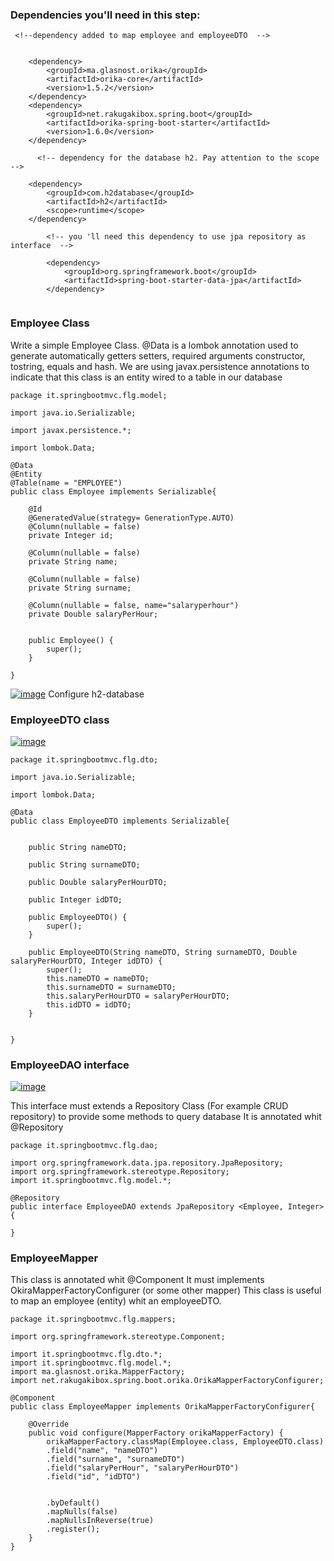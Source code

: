### Dependencies you'll need in this step:

```
 <!--dependency added to map employee and employeeDTO  -->	
		
		
    <dependency>
    	<groupId>ma.glasnost.orika</groupId>
    	<artifactId>orika-core</artifactId>
    	<version>1.5.2</version>
    </dependency>
    <dependency>
    	<groupId>net.rakugakibox.spring.boot</groupId>
    	<artifactId>orika-spring-boot-starter</artifactId>
   		<version>1.6.0</version>
    </dependency>
    
      <!-- dependency for the database h2. Pay attention to the scope  -->

    <dependency>
    	<groupId>com.h2database</groupId>
    	<artifactId>h2</artifactId>
    	<scope>runtime</scope>
    </dependency>
		
		<!-- you 'll need this dependency to use jpa repository as interface  -->
		
		<dependency>
			<groupId>org.springframework.boot</groupId>
			<artifactId>spring-boot-starter-data-jpa</artifactId>
		</dependency>
			
```

### Employee Class

Write a simple Employee Class.
@Data is a lombok annotation used to generate automatically getters setters, required arguments constructor, tostring, equals and hash.
We are using javax.persistence annotations to indicate that this class is an entity wired to a table in our database

```
package it.springbootmvc.flg.model;

import java.io.Serializable;

import javax.persistence.*;

import lombok.Data;

@Data
@Entity
@Table(name = "EMPLOYEE")
public class Employee implements Serializable{

	@Id
	@GeneratedValue(strategy= GenerationType.AUTO)
	@Column(nullable = false)
	private Integer id;
	
	@Column(nullable = false)
	private String name;
	
	@Column(nullable = false)
	private String surname;
	
	@Column(nullable = false, name="salaryperhour")
	private Double salaryPerHour;


	public Employee() {
		super();
	}
		
}
```


[![image](https://image.ibb.co/b694Op/image.png)](h2configuration.md)
Configure h2-database

### EmployeeDTO class


[![image](https://image.ibb.co/cKBtKU/wiki.png)](https://en.wikipedia.org/wiki/Data_transfer_object)


```
package it.springbootmvc.flg.dto;

import java.io.Serializable;

import lombok.Data;

@Data
public class EmployeeDTO implements Serializable{

	
	public String nameDTO;
	
	public String surnameDTO;
	
	public Double salaryPerHourDTO;
	
	public Integer idDTO;

	public EmployeeDTO() {
		super();
	}
	
	public EmployeeDTO(String nameDTO, String surnameDTO, Double salaryPerHourDTO, Integer idDTO) {
		super();
		this.nameDTO = nameDTO;
		this.surnameDTO = surnameDTO;
		this.salaryPerHourDTO = salaryPerHourDTO;
		this.idDTO = idDTO;
	}
	

}

```

### EmployeeDAO interface

[![image](https://image.ibb.co/cKBtKU/wiki.png)](https://en.wikipedia.org/wiki/Data_access_object)

This interface must extends a Repository Class (For example CRUD repository) to provide some methods to query database
It is annotated whit @Repository

```
package it.springbootmvc.flg.dao;

import org.springframework.data.jpa.repository.JpaRepository;
import org.springframework.stereotype.Repository;
import it.springbootmvc.flg.model.*;

@Repository
public interface EmployeeDAO extends JpaRepository <Employee, Integer>{
	
}

```

### EmployeeMapper

This class is annotated whit @Component 
It must implements OkiraMapperFactoryConfigurer (or some other mapper)
This class is useful to map an employee (entity) whit an employeeDTO.

```
package it.springbootmvc.flg.mappers;

import org.springframework.stereotype.Component;

import it.springbootmvc.flg.dto.*;
import it.springbootmvc.flg.model.*;
import ma.glasnost.orika.MapperFactory;
import net.rakugakibox.spring.boot.orika.OrikaMapperFactoryConfigurer;

@Component
public class EmployeeMapper implements OrikaMapperFactoryConfigurer{

	@Override
	public void configure(MapperFactory orikaMapperFactory) {
		orikaMapperFactory.classMap(Employee.class, EmployeeDTO.class)
		.field("name", "nameDTO")
		.field("surname", "surnameDTO")
		.field("salaryPerHour", "salaryPerHourDTO")
		.field("id", "idDTO")


		.byDefault()
		.mapNulls(false)
		.mapNullsInReverse(true)
		.register();
	}
}


```

